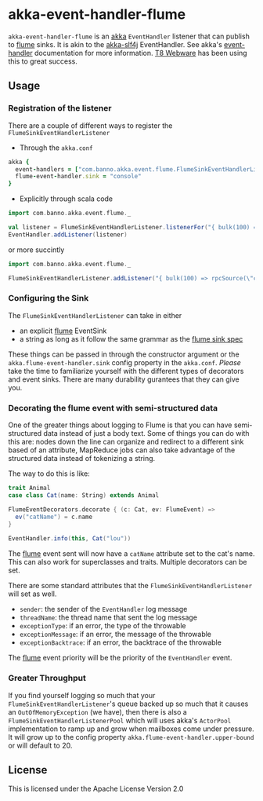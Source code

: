 # akka-event-handler-flume #

`akka-event-handler-flume` is an [akka][] `EventHandler` listener that can publish to [flume][] sinks. It is akin to the [akka-slf4j][] EventHandler. See akka's [event-handler][] documentation for more information. [T8 Webware][] has been using this to great success.

## Usage ##

### Registration of the listener ###

There are a couple of different ways to register the `FlumeSinkEventHandlerListener`

* Through the `akka.conf`

```ruby
akka {
  event-handlers = ["com.banno.akka.event.flume.FlumeSinkEventHandlerListener"]
  flume-event-handler.sink = "console"
}
```

* Explicitly through scala code

```scala
import com.banno.akka.event.flume._

val listener = FlumeSinkEventHandlerListener.listenerFor("{ bulk(100) => rpcSource(\"collector\", 12345) }")
EventHandler.addListener(listener)
```

or more succintly

```scala
import com.banno.akka.event.flume._

FlumeSinkEventHandlerListener.addListener("{ bulk(100) => rpcSource(\"collector\", 12345) }")
```

### Configuring the Sink ###

The `FlumeSinkEventHandlerListener` can take in either 

* an explicit [flume][] EventSink
* a string as long as it follow the same grammar as the [flume sink spec][]

These things can be passed in through the constructor argument or the `akka.flume-event-handler.sink` config property in the `akka.conf`. 
*Please* take the time to familiarize yourself with the different types of decorators and event sinks. There are many durability gurantees that they can give you.

### Decorating the flume event with semi-structured data ###

One of the greater things about logging to Flume is that you can have semi-structured data instead of just a body text. Some of things you can do with this are: nodes down the line can organize and redirect to a different sink based of an attribute, MapReduce jobs can also take advantage of the structured data instead of tokenizing a string. 

The way to do this is like:

```scala
trait Animal
case class Cat(name: String) extends Animal

FlumeEventDecorators.decorate { (c: Cat, ev: FlumeEvent) =>
  ev("catName") = c.name
}
 
EventHandler.info(this, Cat("lou"))
```

The [flume][] event sent will now have a `catName` attribute set to the cat's name. This can also work for superclasses and traits. Multiple decorators can be set. 

There are some standard attributes that the `FlumeSinkEventHandlerListener` will set as well.

* `sender`: the sender of the `EventHandler` log message
* `threadName`: the thread name that sent the log message
* `exceptionType`: if an error, the type of the throwable
* `exceptionMessage`: if an error, the message of the throwable
* `exceptionBacktrace`: if an error, the backtrace of the throwable

The [flume][] event priority will be the priority of the `EventHandler` event.

### Greater Throughput ###

If you find yourself logging so much that your `FlumeSinkEventHandlerListener`'s queue backed up so much that it causes an `OutOfMemoryException` (we have), then there is also a `FlumeSinkEventHandlerListenerPool` which will uses akka's `ActorPool` implementation to ramp up and grow when mailboxes come under pressure. It will grow up to the config property `akka.flume-event-handler.upper-bound` or will default to 20.

## License ##

This is licensed under the Apache License Version 2.0

[akka]: http://akka.io
[flume]: https://cwiki.apache.org/FLUME/
[akka-slf4j]: http://akka.io/docs/akka/1.2/general/slf4j.html
[event-handler]: http://akka.io/docs/akka/1.2/general/event-handler.html
[flume sink spec]: http://archive.cloudera.com/cdh/3/flume/UserGuide/index.html#_introducing_sinks
[T8 Webware]: http://grabgrip.com
